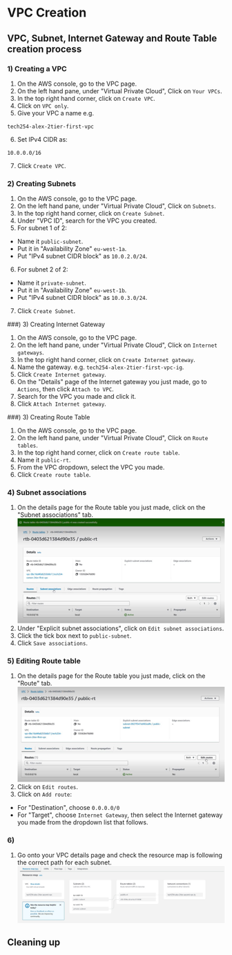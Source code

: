 # VPC Creation

## VPC, Subnet, Internet Gateway and Route Table creation process

### 1) Creating a VPC

1) On the AWS console, go to the VPC page.
2) On the left hand pane, under "Virtual Private Cloud", Click on `Your VPCs`.
3) In the top right hand corner, click on `Create VPC`.
4) Click on `VPC only`.
5) Give your VPC a name e.g.
````
tech254-alex-2tier-first-vpc
````
6) Set IPv4 CIDR as:
````
10.0.0.0/16
````
7) Click `Create VPC`.

### 2) Creating Subnets

1) On the AWS console, go to the VPC page.
2) On the left hand pane, under "Virtual Private Cloud", Click on `Subnets`.
3) In the top right hand corner, click on `Create Subnet`.
4) Under "VPC ID", search for the VPC you created.
5) For subnet 1 of 2: 
- Name it `public-subnet`.
- Put it in "Availability Zone" `eu-west-1a`.
- Put "IPv4 subnet CIDR block" as `10.0.2.0/24`.
6) For subnet 2 of 2: 
- Name it `private-subnet`.
- Put it in "Availability Zone" `eu-west-1b`.
- Put "IPv4 subnet CIDR block" as `10.0.3.0/24`.
7) Click `Create Subnet`.

###) 3) Creating Internet Gateway

1) On the AWS console, go to the VPC page.
2) On the left hand pane, under "Virtual Private Cloud", Click on `Internet gateways`.
3) In the top right hand corner, click on `Create Internet gateway`.
4) Name the gateway. e.g. `tech254-alex-2tier-first-vpc-ig`.
5) Click `Create Internet gateway`.
6) On the "Details" page of the Internet gateway you just made, go to `Actions`, then click `Attach to VPC`.
7) Search for the VPC you made and click it.
8) Click `Attach Internet gateway`.

###) 3) Creating Route Table

1) On the AWS console, go to the VPC page.
2) On the left hand pane, under "Virtual Private Cloud", Click on `Route tables`.
3) In the top right hand corner, click on `Create route table`.
4) Name it `public-rt`.
5) From the VPC dropdown, select the VPC you made.
6) Click `Create route table`.

### 4) Subnet associations

1) On the details page for the Route table you just made, click on the "Subnet associations" tab.
![Alt text](<../images/route table details.jpg>)
2) Under "Explicit subnet associations", click on `Edit subnet associations`.
3) Click the tick box next to `public-subnet`.
4) Click `Save associations`.

### 5) Editing Route table

1) On the details page for the Route table you just made, click on the "Route" tab.
![Alt text](<../images/Screenshot 2023-10-10 092041.jpg>)
2) Click on `Edit routes`.
3) Click on `Add route`:
- For "Destination", choose `0.0.0.0/0`
- For "Target", choose `Internet Gateway`, then select the Internet gateway you made from the dropdown list that follows.

### 6)

1) Go onto your VPC details page and check the resource map is following the correct path for each subnet.
![Alt text](<../images/Screenshot 2023-10-10 092826.jpg>)

## Cleaning up

